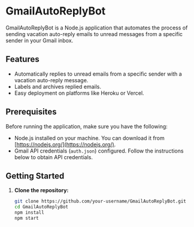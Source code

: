 # GmailAutoReplyBot

GmailAutoReplyBot is a Node.js application that automates the process of sending vacation auto-reply emails to unread messages from a specific sender in your Gmail inbox.

## Features

- Automatically replies to unread emails from a specific sender with a vacation auto-reply message.
- Labels and archives replied emails.
- Easy deployment on platforms like Heroku or Vercel.

## Prerequisites

Before running the application, make sure you have the following:

- Node.js installed on your machine. You can download it from [https://nodejs.org/](https://nodejs.org/).
- Gmail API credentials (`auth.json`) configured. Follow the instructions below to obtain API credentials.

## Getting Started

1. **Clone the repository:**

   ```bash
   git clone https://github.com/your-username/GmailAutoReplyBot.git
   cd GmailAutoReplyBot
   npm install
   npm start


